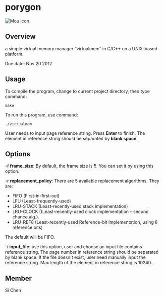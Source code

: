 porygon
=======
![Mou icon](http://fc07.deviantart.net/fs70/f/2012/274/8/1/virtual_pokemon_by_twarda8-d5gi507.png)


## Overview
a simple virtual memory manager “virtualmem” in  C/C++ on a UNIX-based platform.
 
Due date: Nov 20 2012

## Usage
To compile the program, change to current project directory, then type command: 
	
	make
To run this program, use command: 

	./virtualmem
	
User needs to input page reference string. 
Press **Enter** to finish. The element in reference string should be separated by **blank space**.

## Options

-f **frame_size**: By default, the frame size is 5. You can set it by using this option.
-r **replacement_policy**: There are 5 available replacement algorithms. They are: 

* FIFO (First-in-first-out)
* LFU (Least-frequently-used)
* LRU-STACK (Least-recently-used stack implementation)
* LRU-CLOCK ((Least-recently-used clock implementation – second chance alg.). 
* LRU-REF8 (Least-recently-used Reference-bit Implementation, using 8 reference bits)

The default will be FIFO.
-i **input_file**: use this option, user and choose an input file contains reference string. The page number in reference string should be separated by blank space. If the file doesn't exist, user need manually input the reference string. Max length of the element in reference string is 10240.
## Member
Si Chen